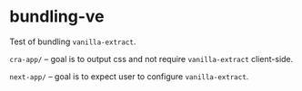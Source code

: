 # bundling-ve

Test of bundling `vanilla-extract`.

`cra-app/` – goal is to output css and not require `vanilla-extract` client-side.

`next-app/` – goal is to expect user to configure `vanilla-extract`.
